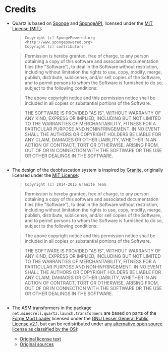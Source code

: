 # Credits

- Quartz is based on [Sponge](https://github.com/SpongePowered/Sponge) and [SpongeAPI](https://github.com/SpongePowered/SpongeAPI), licensed under 
the [MIT License (MIT)](https://github.com/SpongePowered/SpongeAPI/blob/bea2602209c8ab3d9065d9aa48fddf22fba96ba5/LICENSE.txt):

    > ```
    > Copyright (c) SpongePowered.org <http://www.spongepowered.org>
    > Copyright (c) contributors
    
    > Permission is hereby granted, free of charge, to any person obtaining a copy
    > of this software and associated documentation files (the "Software"), to deal
    > in the Software without restriction, including without limitation the rights
    > to use, copy, modify, merge, publish, distribute, sublicense, and/or sell
    > copies of the Software, and to permit persons to whom the Software is
    > furnished to do so, subject to the following conditions:
    
    > The above copyright notice and this permission notice shall be included in
    > all copies or substantial portions of the Software.
    
    > THE SOFTWARE IS PROVIDED "AS IS", WITHOUT WARRANTY OF ANY KIND, EXPRESS OR
    > IMPLIED, INCLUDING BUT NOT LIMITED TO THE WARRANTIES OF MERCHANTABILITY,
    > FITNESS FOR A PARTICULAR PURPOSE AND NONINFRINGEMENT. IN NO EVENT SHALL THE
    > AUTHORS OR COPYRIGHT HOLDERS BE LIABLE FOR ANY CLAIM, DAMAGES OR OTHER
    > LIABILITY, WHETHER IN AN ACTION OF CONTRACT, TORT OR OTHERWISE, ARISING FROM,
    > OUT OF OR IN CONNECTION WITH THE SOFTWARE OR THE USE OR OTHER DEALINGS IN
    > THE SOFTWARE.
    > ```

- The design of the deobfuscation system is inspired by [Granite](https://github.com/GranitePowered/Granite), originally licensed under the
[MIT License](https://github.com/GranitePowered/Granite/tree/e54b641c37aca5b498a4d1dd4d8a704f6edee095#license-mit):

    > ```
    > Copyright (c) 2014-2015 Granite Team

    > Permission is hereby granted, free of charge, to any person obtaining a copy
    > of this software and associated documentation files (the "Software"), to deal
    > in the Software without restriction, including without limitation the rights
    > to use, copy, modify, merge, publish, distribute, sublicense, and/or sell
    > copies of the Software, and to permit persons to whom the Software is
    > furnished to do so, subject to the following conditions:

    > The above copyright notice and this permission notice shall be included in
    > all copies or substantial portions of the Software.

    > THE SOFTWARE IS PROVIDED "AS IS", WITHOUT WARRANTY OF ANY KIND, EXPRESS OR
    > IMPLIED, INCLUDING BUT NOT LIMITED TO THE WARRANTIES OF MERCHANTABILITY,
    > FITNESS FOR A PARTICULAR PURPOSE AND NON-INFRINGEMENT. IN NO EVENT SHALL THE
    > AUTHORS OR COPYRIGHT HOLDERS BE LIABLE FOR ANY CLAIM, DAMAGES OR OTHER
    > LIABILITY, WHETHER IN AN ACTION OF CONTRACT, TORT OR OTHERWISE, ARISING FROM,
    > OUT OF OR IN CONNECTION WITH THE SOFTWARE OR THE USE OR OTHER DEALINGS IN
    > THE SOFTWARE.
    > ```

- The ASM transformers in the package `net.minecrell.quartz.launch.transformers` are based on parts of the
[Forge Mod Loader](https://github.com/MinecraftForge/FML) licensed under the
[GNU Lesser General Public License v2.1](http://www.gnu.org/licenses/lgpl-2.1.html), but can be redistributed under [any alternative open source 
license as classified by the OSI](http://opensource.org/licenses):
  - [Original license text](https://github.com/MinecraftForge/FML/blob/1112c455b9758c38eab385f48578bad17c0180f9/LICENSE-fml.txt#L24-L34)
  - [Original sources](https://github.com/MinecraftForge/FML/tree/1112c455b9758c38eab385f48578bad17c0180f9/src/main/java/cpw/mods/fml/common/asm/transformers)
